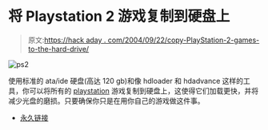 # 将 Playstation 2 游戏复制到硬盘上

> 原文:[https://hack aday . com/2004/09/22/copy-PlayStation-2-games-to-the-hard-drive/](https://hackaday.com/2004/09/22/copy-playstation-2-games-to-the-hard-drive/)

![ps2](img/33e63caeb4ec2a7ada0a78b7b4ee15d7.png)

使用标准的 ata/ide 硬盘(高达 120 gb)和像 hdloader 和 hdadvance 这样的工具，你可以将所有的 [playstation](http://www.mahalo.com/PlayStation_2) 游戏复制到硬盘上，这使得它们加载更快，并将减少光盘的磨损。只要确保你只是在用你自己的游戏做这件事。

*   [永久链接](http://www.g4techtv.com/screensavers/features/48062/Turbocharge_Your_PlayStation_2.html)